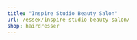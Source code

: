 ```yaml
---
title: "Inspire Studio Beauty Salon"
url: /essex/inspire-studio-beauty-salon/
shop: hairdresser
---
```

